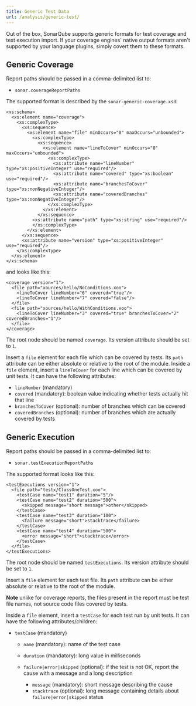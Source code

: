 ```yaml
---
title: Generic Test Data
url: /analysis/generic-test/
---
```


Out of the box, SonarQube supports generic formats for test coverage and test execution import. If your coverage engines' native output formats aren't supported by your language plugins, simply covert them to these formats.

## Generic Coverage
Report paths should be passed in a comma-delimited list to:

 * `sonar.coverageReportPaths`

The supported format is described by the `sonar-generic-coverage.xsd`:

	<xs:schema>
	  <xs:element name="coverage">
		<xs:complexType>
		  <xs:sequence>
			<xs:element name="file" minOccurs="0" maxOccurs="unbounded">
			  <xs:complexType>
				<xs:sequence>
				  <xs:element name="lineToCover" minOccurs="0" maxOccurs="unbounded">
					<xs:complexType>
					  <xs:attribute name="lineNumber" type="xs:positiveInteger" use="required"/>
					  <xs:attribute name="covered" type="xs:boolean" use="required"/>
					  <xs:attribute name="branchesToCover" type="xs:nonNegativeInteger"/>
					  <xs:attribute name="coveredBranches" type="xs:nonNegativeInteger"/>
					</xs:complexType>
				  </xs:element>
				</xs:sequence>
			  <xs:attribute name="path" type="xs:string" use="required"/>
			  </xs:complexType>
			</xs:element>
		  </xs:sequence>
		  <xs:attribute name="version" type="xs:positiveInteger" use="required"/>
		</xs:complexType>
	  </xs:element>
	</xs:schema>

and looks like this:

	<coverage version="1">
	  <file path="xources/hello/NoConditions.xoo">
		<lineToCover lineNumber="6" covered="true"/>
		<lineToCover lineNumber="7" covered="false"/>
	  </file>
	  <file path="xources/hello/WithConditions.xoo">
		<lineToCover lineNumber="3" covered="true" branchesToCover="2" coveredBranches="1"/>
	  </file>
	</coverage>

The root node should be named `coverage`. Its version attribute should be set to `1`.

Insert a `file` element for each file which can be covered by tests. Its `path` attribute can be either absolute or relative to the root of the module.
Inside a `file` element, insert a `lineToCover` for each line which can be covered by unit tests. It can have the following attributes:
* `lineNumber` (mandatory)
* `covered` (mandatory): boolean value indicating whether tests actually hit that line
* `branchesToCover` (optional): number of branches which can be covered
* `coveredBranches` (optional): number of branches which are actually covered by tests

## Generic Execution
Report paths should be passed in a comma-delimited list to:

* `sonar.testExecutionReportPaths`

The supported format looks like this:

	<testExecutions version="1">
	  <file path="testx/ClassOneTest.xoo">
		<testCase name="test1" duration="5"/>
		<testCase name="test2" duration="500">
		  <skipped message="short message">other</skipped>
		</testCase>
		<testCase name="test3" duration="100">
		  <failure message="short">stacktrace</failure>
		</testCase>
		<testCase name="test4" duration="500">
		  <error message="short">stacktrace</error>
		</testCase>
	  </file>
	</testExecutions>
	
The root node should be named `testExecutions`. Its version attribute should be set to `1`.

Insert a `file` element for each test file. Its `path` attribute can be either absolute or relative to the root of the module.

**Note** unlike for coverage reports, the files present in the report must be test file names, not source code files covered by tests.

Inside a `file` element, insert a `testCase` for each test run by unit tests. It can have the following attributes/children:

* `testCase` (mandatory)
  * `name` (mandatory): name of the test case
  * `duration` (mandatory): long value in milliseconds
 
  * `failure|error|skipped` (optional): if the test is not OK, report the cause with a message and a long description
    * `message` (mandatory): short message describing the cause
    * `stacktrace` (optional): long message containing details about `failure|error|skipped` status

